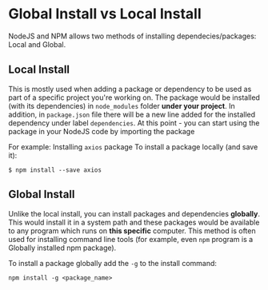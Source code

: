 # Global Install vs Local Install

NodeJS and NPM allows two methods of installing dependecies/packages: Local and Global.

## Local Install
This is mostly used when adding a package or dependency to be used as part of a specific project you're working on.
The package would be installed (with its dependencies) in `node_modules` folder **under your project**.
In addition, in `package.json` file there will be a new line added for the installed dependency under label `dependencies`.
At this point - you can start using the package in your NodeJS code by importing the package

For example: Installing `axios` package
To install a package locally (and save it):
```
$ npm install --save axios
```

## Global Install
Unlike the local install, you can install packages and dependencies **globally**.
This would install it in a system path and these packages would be available to any program which runs on **this specific** computer.
This method is often used for installing command line tools (for example, even `npm` program is a Globally installed npm package).

To install a package globally add the `-g` to the install command:
```
npm install -g <package_name>
```
